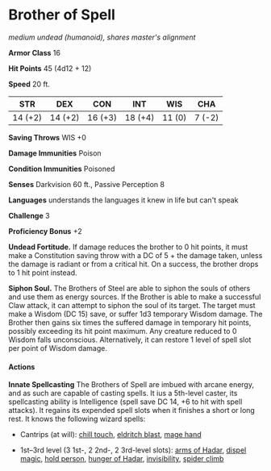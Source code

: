 # Brother of Spell
*medium undead (humanoid), shares master's alignment*

**Armor Class** 16

**Hit Points** 45 (4d12 + 12)

**Speed** 20 ft.

**STR**|**DEX**|**CON**|**INT**|**WIS**|**CHA**
-------|-------|-------|-------|-------|-------
14 (+2)|14 (+2)|16 (+3)|18 (+4)| 11 (0)| 7 (-2)

**Saving Throws** WIS +0

**Damage Immunities** Poison

**Condition Immunities** Poisoned

**Senses** Darkvision 60 ft., Passive Perception 8

**Languages** understands the languages it knew in life but can't speak

**Challenge** 3

**Proficiency Bonus** +2

**Undead Fortitude.** If damage reduces the brother to 0 hit points, it must make a Constitution saving throw with a DC of 5 + the damage taken, unless the damage is radiant or from a critical hit. On a success, the brother drops to 1 hit point instead.

**Siphon Soul.** The Brothers of Steel are able to siphon the souls of others and use them as energy sources. If the Brother is able to make a successful Claw attack, it can attempt to siphon the soul of its target. The target must make a Wisdom (DC 15) save, or suffer 1d3 temporary Wisdom damage. The Brother then gains six times the suffered damage in temporary hit points, possibly exceeding its hit point maximum. Any creature reduced to 0 Wisdom falls unconscious. Alternatively, it can restore 1 level of spell slot per point of Wisdom damage.

#### Actions
**Innate Spellcasting** The Brothers of Spell are imbued with arcane energy, and as such are capable of casting spells. It ius a 5th-level caster, its spellcasting ability is Intelligence (spell save DC 14, +6 to hit with spell attacks). It regains its expended spell slots when it finishes a short or long rest. It knows the following wizard spells:

* Cantrips (at will): [chill touch](../Magic/Spells/chill-touch.md), [eldritch blast](../Magic/Spells/eldritch-blast.md), [mage hand](../Magic/Spells/mage-hand.md)

* 1st–3rd level (3 1st-, 2 2nd-, 2 3rd-level slots): [arms of Hadar](../Magic/Spells/arms-of-hadar.md), [dispel magic](../Magic/Spells/dispel-magic.md), [hold person](../Magic/Spells/hold-person.md), [hunger of Hadar](../Magic/Spells/hunger-of-hadar.md), [invisibility](../Magic/Spells/invisibility.md), [spider climb](../Magic/Spells/spider-climb.md)
